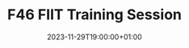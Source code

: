 ---
title: "F46 FIIT Training Session"
date: 2023-11-29T19:00:00+01:00
end_date: 2023-11-29T22:00:00+01:00
lng: "-1.1351677757276906"
lat: "52.938184668447164"
---